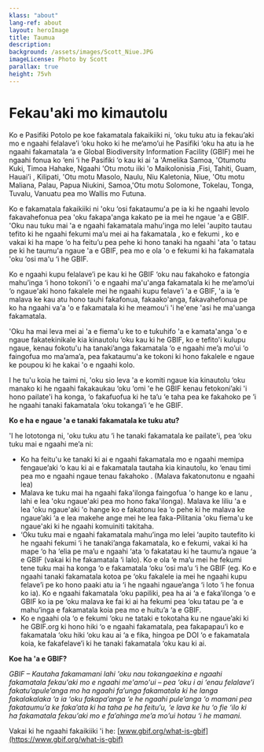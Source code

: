 ```yaml
---
klass: "about"
lang-ref: about
layout: heroImage
title: Taumua
description: 
background: /assets/images/Scott_Niue.JPG
imageLicense: Photo by Scott
parallax: true
height: 75vh
---
```

# Fekau'aki mo kimautolu 

Ko e Pasifiki Potolo pe koe fakamatala fakaikiiki ni, ‘oku tuku atu ia fekau’aki mo e ngaahi felalave’i ‘oku hoko ki he me’amo’ui he Pasifiki ‘oku ha atu ia he ngaahi fakamatala ‘a e Global Biodiversity Information Facility (GBIF) mei he ngaahi fonua ko ‘eni ‘i he Pasifiki ‘o kau ki ai 'a 'Amelika Samoa, 'Otumotu Kuki, Timoa Hahake, Ngaahi 'Otu motu iiki 'o Maikolonisia ,Fisi, Tahiti, Guam, Hauai’i , Kilipati, 'Otu motu Masolo, Naulu, Niu Kaletonia, Niue, 'Otu motu Maliana, Palau, Papua Niukini, Samoa,'Otu motu Solomone, Tokelau, Tonga, Tuvalu, Vanuatu pea mo Wallis mo Futuna.

Ko e fakamatala fakaikiiki ni 'oku ‘osi fakataumu'a pe ia ki he ngaahi levolo fakavahefonua pea 'oku fakapa'anga kakato pe ia mei he ngaue 'a e GBIF. 'Oku nau tuku mai 'a e ngaahi fakamatala mahu'inga mo lelei 'aupito tautau tefito ki he ngaahi fekumi ma’u mei ai ha fakamatala , ko e fekumi , ko e vakai ki ha mape ‘o ha feitu’u pea pehe ki hono tanaki ha ngaahi 'ata 'o tatau pe ki he taumu'a ngaue 'a e GBIF, pea mo e ola 'o e fekumi ki ha fakamatala 'oku ‘osi ma'u ‘i he GBIF.

Ko e ngaahi kupu felalave’i pe kau ki he GBIF ‘oku nau fakahoko e fatongia mahu’inga ‘i hono tokoni’i 'o e ngaahi ma'u'anga fakamatala ki he me’amo’ui  ‘o ngaue'aki hono fakalele mei he ngaahi kupu felave’i 'a e GBIF, 'a ia ‘e malava ke kau atu hono tauhi fakafonua, fakaako'anga, fakavahefonua pe ko ha ngaahi va'a 'o e fakamatala ki he meamou'i 'i he'ene 'asi he ma'uanga fakamatala.

'Oku ha mai leva mei ai 'a e fiema'u ke to e tukuhifo 'a e kamata'anga 'o e ngaue fakatekinikale kia kinautolu ‘oku kau ki he GBIF, ko e tefito'i kulupu ngaue, kenau fokotu'u ha tanaki’anga fakamatala ‘o e ngaahi me’a mo’ui ‘o faingofua mo ma’ama’a, pea fakataumu'a ke tokoni ki hono fakalele e ngaue ke poupou ki he kakai 'o e ngaahi kolo.

I he tu'u koia he taimi ni, 'oku sio leva 'a e komiti ngaue kia kinautolu ‘oku manako ki he ngaahi fakakaukau ‘oku ‘omi 'e he GBIF kenau fetokoni’aki 'i hono pailate'i ha konga, ‘o fakafuofua ki he ta’u ‘e taha pea ke fakahoko pe ’i he ngaahi tanaki fakamatala ‘oku tokanga’i ‘e he GBIF.

**Ko e ha e ngaue 'a e tanaki fakamatala ke tuku atu?**

'I he lototonga ni, 'oku tuku atu ‘i he tanaki  fakamatala ke pailate'i, pea ‘oku tuku mai e ngaahi me’a ni:
* Ko ha feitu'u ke tanaki ki ai e ngaahi fakamatala mo e ngaahi memipa fengaue’aki ‘o kau ki ai e fakamatala tautaha kia kinautolu, ko ‘enau timi pea mo e ngaahi ngaue tenau fakahoko .
(Malava fakatonutonu e ngaahi lea)
* Malava ke tuku mai ha ngaahi faka'ilonga faingofua 'o hange ko e lanu , lahi e lea 'oku ngaue'aki pea mo hono faka'ilonga). Malava ke liliu 'a e lea 'oku ngaue'aki 'o hange ko e fakatonu lea ‘o pehe ki he malava ke ngaue’aki ‘a e lea makehe ange mei he lea faka-Pilitania 'oku fiema'u ke ngaue'aki ki he ngaahi komuiniti takitaha.
* ‘Oku tuku mai e ngaahi fakamatala mahu’inga mo lelei ‘aupito tautefito ki he ngaahi fekumi ‘i he tanaki’anga fakamatala, ko e fekumi, vakai ki ha mape ‘o ha ‘elia pe ma’u e ngaahi ‘ata ‘o fakatatau ki he taumu’a ngaue ‘a e GBIF (vakai ki he fakamatala ‘i lalo). Ko e ola ‘e ma’u mei he fekumi tene tuku mai ha konga ‘o e fakamatala ‘oku ‘osi ma’u ‘i he GBIF (eg. Ko e ngaahi tanaki fakamatala kotoa pe ‘oku fakalele ia mei he ngaahi kupu felave’i pe ko hono paaki atu ia ‘i he ngaahi ngaue’anga ‘i loto ‘i he fonua ko ia). Ko e ngaahi fakamatala ‘oku papiliki, pea ha ai ‘a e faka’ilonga ‘o e GBIF ko ia pe ‘oku malava ke fai ki ai ha fekumi pea ‘oku tatau pe ‘a e mahu’inga e fakamatala koia pea mo e huitu’a ‘a e GBIF.
* Ko e ngaahi ola ‘o e fekumi ‘oku ne tataki e tokotaha ku ne ngaue’aki ki he GBIF.org ki hono hiki ‘o e ngaahi fakamatala, pea fakapapau’i ko e fakamatala ‘oku hiki ‘oku kau ai ‘a e fika, hingoa pe DOI ‘o e fakamatala koia, ke fakafelave’i ki he tanaki fakamatala ‘oku kau ki ai.

**Koe ha 'a e GBIF?**

*GBIF – Kautaha fakamamani lahi 'oku nau tokangaekina e ngaahi fakamatala fekau'aki mo e ngaahi me'amo'ui – pea ‘oku i ai ‘enau felalave’i fakatu’apule’anga mo ha ngaahi fa’unga fakamatala ki he langa fakalakalaka ‘a ia ‘oku fakapa’anga ‘e he ngaahi pule’anga ‘o mamani pea fakataumu’a ke faka’ata ki ha taha pe ha feitu’u, ‘e lava ke hu ‘o fie ‘ilo ki ha fakamatala fekau’aki mo e fa’ahinga me’a mo’ui hotau ‘i he mamani.*

Vakai ki he ngaahi fakaikiiki 'i he: [www.gbif.org/what-is-gbif](https://www.gbif.org/what-is-gbif)
